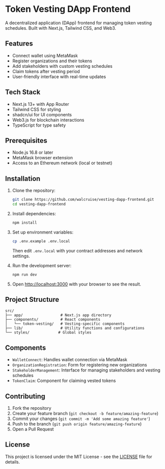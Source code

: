 # Token Vesting DApp Frontend

A decentralized application (DApp) frontend for managing token vesting schedules. Built with Next.js, Tailwind CSS, and Web3.

## Features

- Connect wallet using MetaMask
- Register organizations and their tokens
- Add stakeholders with custom vesting schedules
- Claim tokens after vesting period
- User-friendly interface with real-time updates

## Tech Stack

- Next.js 13+ with App Router
- Tailwind CSS for styling
- shadcn/ui for UI components
- Web3.js for blockchain interactions
- TypeScript for type safety

## Prerequisites

- Node.js 16.8 or later
- MetaMask browser extension
- Access to an Ethereum network (local or testnet)

## Installation

1. Clone the repository:
   ```bash
   git clone https://github.com/walcruise/vesting-dapp-frontend.git
   cd vesting-dapp-frontend
   ```

2. Install dependencies:
   ```bash
   npm install
   ```

3. Set up environment variables:
   ```bash
   cp .env.example .env.local
   ```
   Then edit `.env.local` with your contract addresses and network settings.

4. Run the development server:
   ```bash
   npm run dev
   ```

5. Open [http://localhost:3000](http://localhost:3000) with your browser to see the result.

## Project Structure

```
src/
├── app/                 # Next.js app directory
├── components/          # React components
│   └── token-vesting/   # Vesting-specific components
├── lib/                 # Utility functions and configurations
└── styles/             # Global styles
```

## Components

- `WalletConnect`: Handles wallet connection via MetaMask
- `OrganizationRegistration`: Form for registering new organizations
- `StakeholderManagement`: Interface for managing stakeholders and vesting schedules
- `TokenClaim`: Component for claiming vested tokens

## Contributing

1. Fork the repository
2. Create your feature branch (`git checkout -b feature/amazing-feature`)
3. Commit your changes (`git commit -m 'Add some amazing feature'`)
4. Push to the branch (`git push origin feature/amazing-feature`)
5. Open a Pull Request

## License

This project is licensed under the MIT License - see the [LICENSE](LICENSE) file for details.
